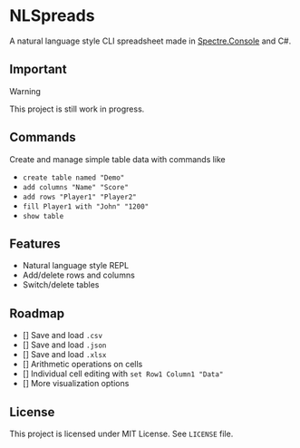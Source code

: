 # NLSpreads
A natural language style CLI spreadsheet made in [Spectre.Console](https://github.com/spectreconsole/spectre.console) and C#.

## Important
> [!WARNING]
> This project is still work in progress.

## Commands
Create and manage simple table data with commands like

- ``create table named "Demo"``
- ``add columns "Name" "Score"``
- ``add rows "Player1" "Player2"``
- ``fill Player1 with "John" "1200"``
- ``show table``

## Features

- Natural language style REPL
- Add/delete rows and columns
- Switch/delete tables

## Roadmap

- [] Save and load `.csv`
- [] Save and load `.json`
- [] Save and load `.xlsx`
- [] Arithmetic operations on cells
- [] Individual cell editing with `set Row1 Column1 "Data"`
- [] More visualization options

## License

This project is licensed under MIT License. See `LICENSE` file.